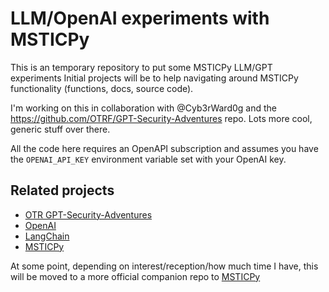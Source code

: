 # LLM/OpenAI experiments with MSTICPy

This is an temporary repository to put some MSTICPy LLM/GPT experiments
Initial projects will be to help navigating around MSTICPy functionality
(functions, docs, source code).

I'm working on this in collaboration with @Cyb3rWard0g
and the https://github.com/OTRF/GPT-Security-Adventures repo.
Lots more cool, generic stuff over there.

All the code here requires an OpenAPI subscription and
assumes you have the `OPENAI_API_KEY` environment variable set with
your OpenAI key.

## Related projects

- [OTR GPT-Security-Adventures](https://github.com/OTRF/GPT-Security-Adventures)
- [OpenAI](https://platform.openai.com/)
- [LangChain](https://python.langchain.com/)
- [MSTICPy](https://github.com/microsoft/msticpy)

At some point, depending on interest/reception/how much time I have,
this will be moved to a more official companion repo to
[MSTICPy](https://github.com/microsoft/msticpy)
